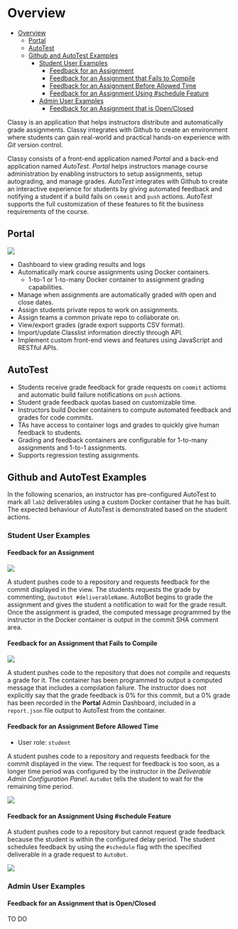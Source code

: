 # Overview

<!-- TOC depthfrom:2 -->
- [Overview](#overview)
  - [Portal](#portal)
  - [AutoTest](#autotest)
  - [Github and AutoTest Examples](#github-and-autotest-examples)
    - [Student User Examples](#student-user-examples)
      - [Feedback for an Assignment](#feedback-for-an-assignment)
      - [Feedback for an Assignment that Fails to Compile](#feedback-for-an-assignment-that-fails-to-compile)
      - [Feedback for an Assignment Before Allowed Time](#feedback-for-an-assignment-before-allowed-time)
      - [Feedback for an Assignment Using #schedule Feature](#feedback-for-an-assignment-using-schedule-feature)
    - [Admin User Examples](#admin-user-examples)
      - [Feedback for an Assignment that is Open/Closed](#feedback-for-an-assignment-that-is-openclosed)
<!-- /TOC -->

Classy is an application that helps instructors distribute and automatically grade assignments. Classy integrates with Github to create an environment where students can gain real-world and practical hands-on experience with *Git* version control.

Classy consists of a front-end application named *Portal* and a back-end application named *AutoTest*. *Portal* helps instructors manage course administration by enabling instructors to setup assignments, setup autograding, and manage grades. *AutoTest* integrates with Github to create an interactive experience for students by giving automated feedback and notifying a student if a build fails on `commit` and `push` actions. *AutoTest* supports the full customization of these features to fit the business requirements of the course.

## Portal

<img src="../assets/portal-admin-deliverable.png/">

- Dashboard to view grading results and logs
- Automatically mark course assignments using Docker containers.
  - 1-to-1 or 1-to-many Docker container to assignment grading capabilities.
- Manage when assignments are automatically graded with open and close dates.
- Assign students private repos to work on assignments.
- Assign teams a common private repo to collaborate on.
- View/export grades (grade export supports CSV format).
- Import/update Classlist information directly through API.
- Implement custom front-end views and features using JavaScript and RESTful APIs.

## AutoTest

- Students receive grade feedback for grade requests on `commit` actioms and automatic build failure notifications on `push` actions.
- Student grade feedback quotas based on customizable time.
- Instructors build Docker containers to compute automated feedback and grades for code commits.
- TAs have access to container logs and grades to quickly give human feedback to students.
- Grading and feedback containers are configurable for 1-to-many assignments and 1-to-1 assignments.
- Supports regression testing assignments.

## Github and AutoTest Examples

In the following scenarios, an instructor has pre-configured AutoTest to mark all `lab2` deliverables using a custom Docker container that he has built. The expected behaviour of AutoTest is demonstrated based on the student actions.

### Student User Examples

#### Feedback for an Assignment

<img src="../assets/commit-comment-feedback.png/">

A student pushes code to a repository and requests feedback for the commit displayed in the view. The students requests the grade by commenting, `@autobot #deliverableName`. AutoBot begins to grade the assignment and gives the student a notification to wait for the grade result. Once the assignment is graded, the computed message programmed by the instructor in the Docker container is output in the commit SHA comment area.

#### Feedback for an Assignment that Fails to Compile

<img src="../assets/commit-comment-build-failure.png/">

A student pushes code to the repository that does not compile and requests a grade for it. The container has been programmed to output a computed message that includes a compilation failure. The instructor does not explicitly say that the grade feedback is 0% for this commit, but a 0% grade has been recorded in the **Portal** Admin Dashboard, included in a `report.json` file output to AutoTest from the container.

#### Feedback for an Assignment Before Allowed Time

- User role: `student`

A student pushes code to a repository and requests feedback for the commit displayed in the view. The request for feedback is too soon, as a longer time period was configured by the instructor in the *Deliverable Admin Configuration Panel*. `AutoBot` tells the student to wait for the remaining time period.

<img src="../assets/commit-comment-wait.png/">

#### Feedback for an Assignment Using #schedule Feature

A student pushes code to a repository but cannot request grade feedback because the student is within the configured delay period. The student schedules feedback by using the `#schedule` flag with the specified deliverable in a grade request to `AutoBot`.

<img src="../assets/commit-comment-schedule.png/">

### Admin User Examples

#### Feedback for an Assignment that is Open/Closed

TO DO
